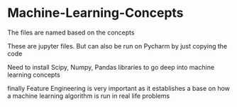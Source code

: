 # Machine-Learning-Concepts

The files are named based on the concepts

These are jupyter files. But can also be run on Pycharm by just copying the code 

Need to install Scipy, Numpy, Pandas libraries to go deep into machine learning concepts

finally Feature Engineering is very important as it establishes a base on how a machine learning algorithm is run in real life problems
